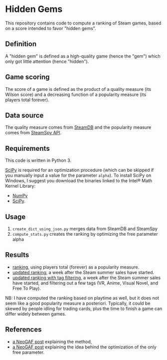 # Hidden Gems

This repository contains code to compute a ranking of Steam games, based on a score intended to favor "hidden gems".

## Definition ##

A "hidden gem" is defined as a high-quality game (hence the "gem") which only got little attention (hence "hidden").

## Game scoring ##

The score of a game is defined as the product of a quality measure (its Wilson score) and a decreasing function of a popularity measure (its players total forever).

## Data source ##

The quality measure comes from [SteamDB](https://steamdb.info/stats/gameratings/) and the popularity measure comes from [SteamSpy API](http://steamspy.com/api.php).

## Requirements ##

This code is written in Python 3.

[SciPy](https://www.scipy.org/) is required for an optimization procedure (which can be skipped if you manually input a value for the parameter `alpha`).
To install SciPy on Windows, I suggest you download the binaries linked to the Intel® Math Kernel Library:
* [NumPy](http://www.lfd.uci.edu/~gohlke/pythonlibs/#numpy)
* [SciPy](http://www.lfd.uci.edu/~gohlke/pythonlibs/#scipy).

## Usage ##
1. `create_dict_using_json.py` merges data from SteamDB and SteamSpy
2. `compute_stats.py` creates the ranking by optimizing the free parameter alpha

## Results ##
* [ranking](https://gist.github.com/woctezuma/9cea3a93fd5cba2f1b876864a0dc8854), using players total (forever) as a popularity measure.
* [updated ranking](https://gist.github.com/woctezuma/9e3005006361dbd09b7f5b416b5e6869), a week after the Steam summer sales have started.
* [updated ranking with tag filtering](https://gist.github.com/woctezuma/ed649b5ffe4d1c3d0699ddef9bec34c9), a week after the Steam summer sales have started, and filtering out a few tags (VR, Anime, Visual Novel, and Free To Play).

NB: I have computed the ranking based on playtime as well, but it does not seem like a good popularity measure a posteriori. Typically, it could be skewed by people idling for trading cards, plus the time to finish a game can differ widely between games.

## References ##
* [a NeoGAF post](http://www.neogaf.com/forum/showpost.php?p=241218621&postcount=5840) explaining the method,
* [a NeoGAF post](http://www.neogaf.com/forum/showpost.php?p=241224894&postcount=5869) explaining the idea behind the optimization of the only free parameter.
